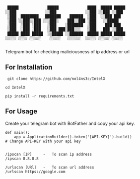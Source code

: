 ```
 █████             █████             ████  █████ █████
░░███             ░░███             ░░███ ░░███ ░░███ 
 ░███  ████████   ███████    ██████  ░███  ░░███ ███  
 ░███ ░░███░░███ ░░░███░    ███░░███ ░███   ░░█████   
 ░███  ░███ ░███   ░███    ░███████  ░███    ███░███  
 ░███  ░███ ░███   ░███ ███░███░░░   ░███   ███ ░░███ 
 █████ ████ █████  ░░█████ ░░██████  █████ █████ █████
░░░░░ ░░░░ ░░░░░    ░░░░░   ░░░░░░  ░░░░░ ░░░░░ ░░░░░ 
                                                      
```

Telegram bot for checking maliciousness of ip address or url

## For Installation


``` git clone https://github.com/nol4ns3c/IntelX```

```cd IntelX```

```pip install -r requirements.txt```


## For Usage

Create your telegram bot with BotFather and copy your api key.

```
def main():
    app = ApplicationBuilder().token('[API-KEY]').build()                    # Change API-KEY with your api key
    
```

```
/ipscan [IP]     -   To scan ip address     
/ipscan 8.8.8.8
        
/urlscan [URl]   -   To scan url address    
/urlscan https://google.com
```
